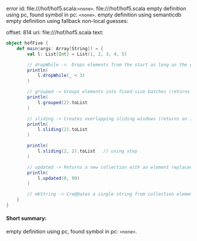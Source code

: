error id: file://<WORKSPACE>/hof/hof5.scala:`<none>`.
file://<WORKSPACE>/hof/hof5.scala
empty definition using pc, found symbol in pc: `<none>`.
empty definition using semanticdb
empty definition using fallback
non-local guesses:

offset: 814
uri: file://<WORKSPACE>/hof/hof5.scala
text:
```scala
object hofFive {
    def main(args: Array[String]) = {
        val l: List[Int] = List(1, 2, 3, 4, 5)

        // dropWhile ->  Drops elements from the start as long as the condition holds. Stops at first failure.
        println(
            l.dropWhile(_ < 3)
        )

        // grouped -> Groups elements into fixed-size batches (returns an Iterator).
        println(
            l.grouped(2).toList
        )

        // sliding -> Creates overlapping sliding windows (returns an Iterator).
        println(
            l.sliding(2).toList
        )

        println(
            l.sliding(2, 2).toList   // using step
        )

        // updated -> Returns a new collection with an element replaced at a specific index.
        println(
            l.updated(0, 99)
        )

        // mkString -> Cre@@ates a single string from collection elements, with optional separators.
    }
}
```


#### Short summary: 

empty definition using pc, found symbol in pc: `<none>`.